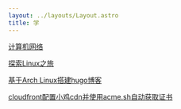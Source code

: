 ```yaml
---
layout: ../layouts/Layout.astro
title: 学
---
```


[计算机网络](/learn/computer-net)

[探索Linux之旅](/learn/linux-trip)

[基于Arch Linux搭建hugo博客](/learn/build-hugo)

[cloudfront配置小鸡cdn并使用acme.sh自动获取证书](/learn/cloudfront-cdn-acme)